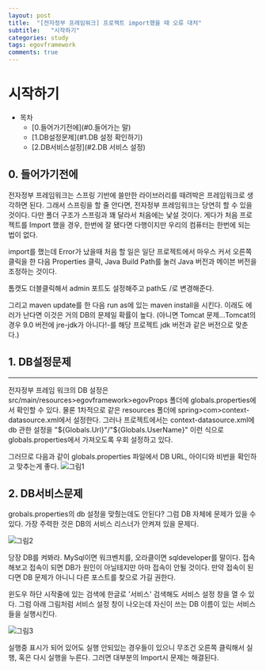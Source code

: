 ```yaml
---
layout: post
title:  "[전자정부 프레임워크] 프로젝트 import했을 때 오류 대처"
subtitle:   "시작하기"
categories: study
tags: egovframework
comments: true
---
```


# 시작하기

- 목차
    - [0.들어가기전에](#0.들어가는 말)
    - [1.DB설정문제](#1.DB 설정 확인하기)
    - [2.DB서비스설정](#2.DB 서비스 설정)


## 0. 들어가기전에
전자정부 프레임워크는 스프링 기반에 쓸만한 라이브러리를 때려박은 프레임워크로 생각하면 된다.
그래서 스프링을 할 줄 안다면, 전자정부 프레임워크는 당연히 할 수 있을 것이다.
다만 폴더 구조가 스프링과 꽤 달라서 처음에는 낯설 것이다.
게다가 처음 프로젝트를 Import 했을 경우, 한번에 잘 됐다면 다행이지만 우리의 컴퓨터는 한번에 되는 법이 없다.

import를 했는데 Error가 났을때 처음 할 일은
일단 프로젝트에서 마우스 커서 오른쪽 클릭을 한 다음 Properties 클릭,
Java Build Path를 눌러 Java 버전과 메이븐 버전을 조정하는 것이다.

톰캣도 더블클릭해서 admin 포트도 설정해주고 path도 /로 변경해준다.

그리고 maven update를 한 다음 run as에 있는 maven install을 시킨다.
이래도 에러가 난다면 이것은 거의 DB의 문제일 확률이 높다.
(아니면 Tomcat 문제...Tomcat의 경우 9.0 버전에 jre-jdk가 아니다!-를 해당 프로젝트 jdk 버전과 같은 버전으로 맞춘다.)

## 1. DB설정문제
---

전자정부 프레임 워크의 DB 설정은 src/main/resources>egovframework>egovProps 폴더에
globals.properties에서 확인할 수 있다.
물론 1차적으로 같은 resources 폴더에 spring>com>context-datasource.xml에서 설정한다.
그러나 프로젝트에서는 context-datasource.xml에 db 관한 설정을 "${Globals.Url}"/"${Globals.UserName}"
이런 식으로 globals.properties에서 가져오도록 우회 설정하고 있다.

그러므로 다음과 같이 globals.properties 파일에서 DB URL, 아이디와 비번을 확인하고 맞추는게 좋다.
![그림1](../../../../assets/img/study/grobalsproperties.jpg)

## 2. DB서비스문제
grobals.properties의 db 설정을 맞췄는데도 안된다?
그럼 DB 자체에 문제가 있을 수 있다. 가장 주력한 것은 DB의 서비스 리스너가 안켜져 있을 문제다.

![그림2](../../../../assets/img/study/DBservice.jpg)

당장 DB를 켜봐라. MySql이면 워크벤치를, 오라클이면 sqldeveloper를 말이다.
접속해보고 접속이 되면 DB가 원인이 아닐테지만 아마 접속이 안될 것이다.
만약 접속이 된다면 DB 문제가 아니니 다른 포스트를 찾으로 가길 권한다.

윈도우 하단 시작줄에 있는 검색에 한글로 '서비스' 검색해도 서비스 설정 창을 열 수 있다.
그럼 아래 그림처럼 서비스 설정 창이 나오는데 자신이 쓰는 DB 이름이 있는 서비스들을 실행시킨다.

![그림3](../../../../assets/img/study/OracleService.jpg)

실행중 표시가 되어 있어도 실행 안되있는 경우들이 있으니 무조건 오른쪽 클릭해서 실행, 혹은 다시 실행을 누른다.
그러면 대부분의 Import시 문제는 해결된다.
